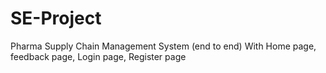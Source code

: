# SE-Project
Pharma Supply Chain Management System (end to end)
With Home page, feedback page, Login page, Register page 
